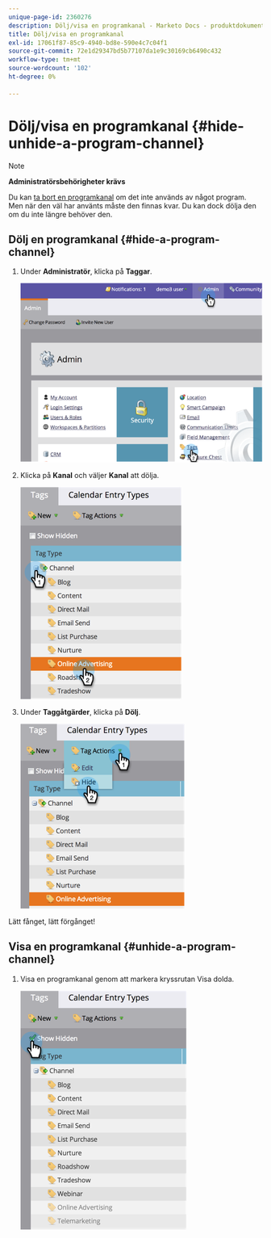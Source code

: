 ```yaml
---
unique-page-id: 2360276
description: Dölj/visa en programkanal - Marketo Docs - produktdokumentation
title: Dölj/visa en programkanal
exl-id: 17061f87-85c9-4940-bd8e-590e4c7c04f1
source-git-commit: 72e1d29347bd5b77107da1e9c30169cb6490c432
workflow-type: tm+mt
source-wordcount: '102'
ht-degree: 0%

---
```


# Dölj/visa en programkanal {#hide-unhide-a-program-channel}

>[!NOTE]
>
>**Administratörsbehörigheter krävs**

Du kan [ta bort en programkanal](/help/marketo/product-docs/administration/tags/delete-a-program-channel.md) om det inte används av något program.  Men när den väl har använts måste den finnas kvar.  Du kan dock dölja den om du inte längre behöver den.

## Dölj en programkanal {#hide-a-program-channel}

1. Under **Administratör**, klicka på **Taggar**.

   ![](assets/image2014-9-24-15-3a45-3a7.png)

1. Klicka på **Kanal** och väljer **Kanal** att dölja.

   ![](assets/image2014-9-24-15-3a45-3a41.png)

1. Under **Taggåtgärder**, klicka på **Dölj**.

   ![](assets/image2014-9-24-15-3a46-3a22.png)

Lätt fånget, lätt förgånget!

## Visa en programkanal {#unhide-a-program-channel}

1. Visa en programkanal genom att markera kryssrutan Visa dolda.

   ![](assets/image2014-9-24-15-3a47-3a24.png)
